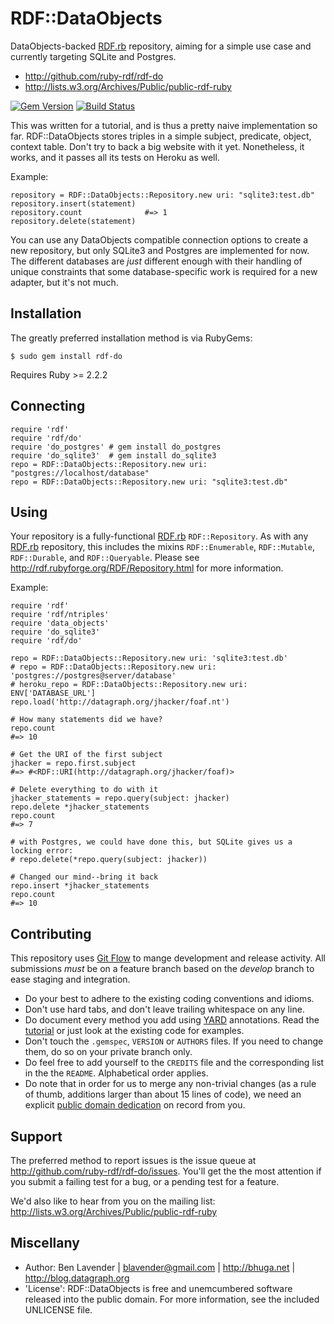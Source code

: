 # RDF::DataObjects

DataObjects-backed [RDF.rb][] repository, aiming for a simple use case and
currently targeting SQLite and Postgres.

 * <http://github.com/ruby-rdf/rdf-do>
 * <http://lists.w3.org/Archives/Public/public-rdf-ruby>

[![Gem Version](https://badge.fury.io/rb/rdf-do.png)](http://badge.fury.io/rb/rdf-do)
[![Build Status](https://travis-ci.org/ruby-rdf/rdf-do.png?branch=master)](http://travis-ci.org/ruby-rdf/rdf-do)

This was written for a tutorial, and is thus a pretty naive implementation so far.
RDF::DataObjects stores triples in a simple subject, predicate, object, context
table.  Don't try to back a big website with it yet.  Nonetheless, it works,
and it passes all its tests on Heroku as well.

Example:

    repository = RDF::DataObjects::Repository.new uri: "sqlite3:test.db"
    repository.insert(statement)
    repository.count              #=> 1
    repository.delete(statement)

You can use any DataObjects compatible connection options to create a new
repository, but only SQLite3 and Postgres are implemented for now.  The
different databases are *just* different enough with their handling of unique
constraints that some database-specific work is required for a new adapter, but
it's not much.

## Installation

The greatly preferred installation method is via RubyGems:

    $ sudo gem install rdf-do

Requires Ruby >= 2.2.2

## Connecting
    require 'rdf'
    require 'rdf/do'
    require 'do_postgres' # gem install do_postgres
    require 'do_sqlite3'  # gem install do_sqlite3
    repo = RDF::DataObjects::Repository.new uri: "postgres://localhost/database"
    repo = RDF::DataObjects::Repository.new uri: "sqlite3:test.db"


## Using

Your repository is a fully-functional [RDF.rb][] `RDF::Repository`.  As with any
[RDF.rb][] repository, this includes the mixins `RDF::Enumerable`, `RDF::Mutable`,
`RDF::Durable`, and `RDF::Queryable`.  Please see <http://rdf.rubyforge.org/RDF/Repository.html> for
more information.

Example:

    require 'rdf'
    require 'rdf/ntriples'
    require 'data_objects'
    require 'do_sqlite3'
    require 'rdf/do'

    repo = RDF::DataObjects::Repository.new uri: 'sqlite3:test.db'
    # repo = RDF::DataObjects::Repository.new uri: 'postgres://postgres@server/database'
    # heroku_repo = RDF::DataObjects::Repository.new uri: ENV['DATABASE_URL']
    repo.load('http://datagraph.org/jhacker/foaf.nt')

    # How many statements did we have?
    repo.count
    #=> 10

    # Get the URI of the first subject
    jhacker = repo.first.subject
    #=> #<RDF::URI(http://datagraph.org/jhacker/foaf)>

    # Delete everything to do with it
    jhacker_statements = repo.query(subject: jhacker) 
    repo.delete *jhacker_statements
    repo.count
    #=> 7

    # with Postgres, we could have done this, but SQLite gives us a locking error:
    # repo.delete(*repo.query(subject: jhacker))

    # Changed our mind--bring it back
    repo.insert *jhacker_statements
    repo.count
    #=> 10

## Contributing
This repository uses [Git Flow](https://github.com/nvie/gitflow) to mange development and release activity. All submissions _must_ be on a feature branch based on the _develop_ branch to ease staging and integration.

* Do your best to adhere to the existing coding conventions and idioms.
* Don't use hard tabs, and don't leave trailing whitespace on any line.
* Do document every method you add using [YARD][] annotations. Read the
  [tutorial][YARD-GS] or just look at the existing code for examples.
* Don't touch the `.gemspec`, `VERSION` or `AUTHORS` files. If you need to
  change them, do so on your private branch only.
* Do feel free to add yourself to the `CREDITS` file and the corresponding
  list in the the `README`. Alphabetical order applies.
* Do note that in order for us to merge any non-trivial changes (as a rule
  of thumb, additions larger than about 15 lines of code), we need an
  explicit [public domain dedication][PDD] on record from you.

## Support

The preferred method to report issues is the issue queue at
<http://github.com/ruby-rdf/rdf-do/issues>.  You'll get the the most attention if
you submit a failing test for a bug, or a pending test for a feature. 

We'd also like to hear from you on the mailing list:
<http://lists.w3.org/Archives/Public/public-rdf-ruby>

## Miscellany

* Author: Ben Lavender | <blavender@gmail.com> | <http://bhuga.net> | <http://blog.datagraph.org>
* 'License':  RDF::DataObjects is free and unemcumbered software released into the public domain.  For more information, see the included UNLICENSE file.

[RDF.rb]:           http://rubygems.org/gems/rdf
[YARD]:             http://yardoc.org/
[YARD-GS]:          http://rubydoc.info/docs/yard/file/docs/GettingStarted.md
[PDD]:              http://lists.w3.org/Archives/Public/public-rdf-ruby/2010May/0013.html
